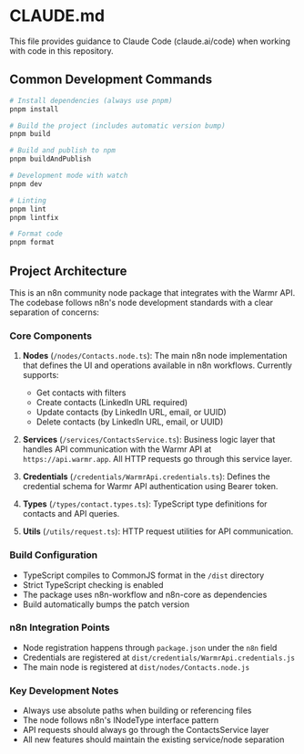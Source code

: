 # CLAUDE.md

This file provides guidance to Claude Code (claude.ai/code) when working with code in this repository.

## Common Development Commands

```bash
# Install dependencies (always use pnpm)
pnpm install

# Build the project (includes automatic version bump)
pnpm build

# Build and publish to npm
pnpm buildAndPublish

# Development mode with watch
pnpm dev

# Linting
pnpm lint
pnpm lintfix

# Format code
pnpm format
```

## Project Architecture

This is an n8n community node package that integrates with the Warmr API. The codebase follows n8n's node development standards with a clear separation of concerns:

### Core Components

1. **Nodes** (`/nodes/Contacts.node.ts`): The main n8n node implementation that defines the UI and operations available in n8n workflows. Currently supports:
   - Get contacts with filters
   - Create contacts (LinkedIn URL required)
   - Update contacts (by LinkedIn URL, email, or UUID)
   - Delete contacts (by LinkedIn URL, email, or UUID)

2. **Services** (`/services/ContactsService.ts`): Business logic layer that handles API communication with the Warmr API at `https://api.warmr.app`. All HTTP requests go through this service layer.

3. **Credentials** (`/credentials/WarmrApi.credentials.ts`): Defines the credential schema for Warmr API authentication using Bearer token.

4. **Types** (`/types/contact.types.ts`): TypeScript type definitions for contacts and API queries.

5. **Utils** (`/utils/request.ts`): HTTP request utilities for API communication.

### Build Configuration

- TypeScript compiles to CommonJS format in the `/dist` directory
- Strict TypeScript checking is enabled
- The package uses n8n-workflow and n8n-core as dependencies
- Build automatically bumps the patch version

### n8n Integration Points

- Node registration happens through `package.json` under the `n8n` field
- Credentials are registered at `dist/credentials/WarmrApi.credentials.js`
- The main node is registered at `dist/nodes/Contacts.node.js`

### Key Development Notes

- Always use absolute paths when building or referencing files
- The node follows n8n's INodeType interface pattern
- API requests should always go through the ContactsService layer
- All new features should maintain the existing service/node separation